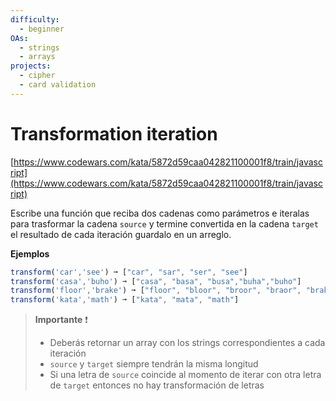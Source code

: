 ```yaml
---
difficulty:
  - beginner
OAs:
  - strings
  - arrays
projects:
  - cipher
  - card validation
---
```


# Transformation iteration

[https://www.codewars.com/kata/5872d59caa042821100001f8/train/javascript](https://www.codewars.com/kata/5872d59caa042821100001f8/train/javascript)

Escribe una función que reciba dos cadenas como parámetros e iteralas para
trasformar la cadena `source` y termine convertida en la cadena `target` el
resultado de cada iteración guardalo en un arreglo.

__Ejemplos__

```js
transform('car','see') ➞ ["car", "sar", "ser", "see"]
transform('casa','buho') ➞ ["casa", "basa", "busa","buha","buho"]
transform('floor','brake') ➞ ["floor", "bloor", "broor", "braor", "brakr", "brake"]
transform('kata','math') ➞ ["kata", "mata", "math"]
```

> __Importante__ ❗
>
> - Deberás retornar un array con los strings correspondientes a cada iteración
> - `source` y `target` siempre tendrán la misma longitud
> - Si una letra  de `source` coincide al momento de iterar con otra letra de `target`
> entonces no hay transformación de letras
